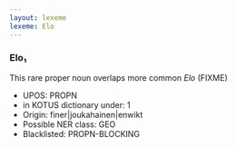 ```yaml
---
layout: lexeme
lexeme: Elo
---
```


###  Elo₁

This rare proper noun overlaps more common *Elo* (FIXME)
* UPOS:  PROPN
* in KOTUS dictionary under:  1
* Origin:  finer|joukahainen|enwikt
* Possible NER class:  GEO
* Blacklisted:  PROPN-BLOCKING

